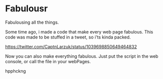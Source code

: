 # Fabulousr
Fabulousing all the things.

Some time ago, i made a code that make every web page fabulous. This code was made to be stuffed in a tweet, so i'ts kinda packed.

https://twitter.com/CaptnLarzuk/status/1039698850649464832

Now you can also make everything fabulous. Just put the script in the web console, or call the file in your webPages.

hpphckng
